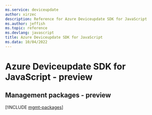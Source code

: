 ```yaml
---
ms.service: deviceupdate
author: xirzec
description: Reference for Azure Deviceupdate SDK for JavaScript
ms.author: jeffish
ms.topic: reference
ms.devlang: javascript
title: Azure Deviceupdate SDK for JavaScript
ms.data: 10/04/2022
---
```

# Azure Deviceupdate SDK for JavaScript - preview

## Management packages - preview
[!INCLUDE [mgmt-packages](deviceupdate-mgmt-index.md)]